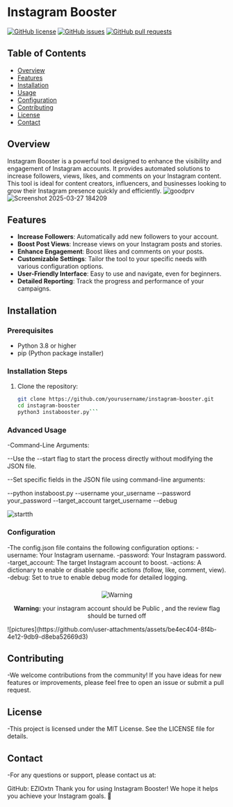# Instagram Booster

[![GitHub license](https://img.shields.io/github/license/EZIOxtn/Insta-Booster-)](https://github.com/EZIOxtn/Insta-Booster-/blob/main/LICENSE)
[![GitHub issues](https://img.shields.io/github/issues/EZIOxtn/Insta-Booster-)](https://github.com/EZIOxtn/Insta-Booster-/issues)
[![GitHub pull requests](https://img.shields.io/github/issues-pr/EZIOxtn/Insta-Booster-)](https://github.com/EZIOxtn/Insta-Booster-/pulls)

## Table of Contents
- [Overview](#overview)
- [Features](#features)
- [Installation](#installation)
- [Usage](#usage)
- [Configuration](#configuration)
- [Contributing](#contributing)
- [License](#license)
- [Contact](#contact)

## Overview

Instagram Booster is a powerful tool designed to enhance the visibility and engagement of Instagram accounts. It provides automated solutions to increase followers, views, likes, and comments on your Instagram content. This tool is ideal for content creators, influencers, and businesses looking to grow their Instagram presence quickly and efficiently.
![goodprv](https://github.com/user-attachments/assets/e508915a-7e16-4ea2-bc2c-e8ad2c2b57bf)
![Screenshot 2025-03-27 184209](https://github.com/user-attachments/assets/0f52b2f8-f362-404d-839b-f7aeffeecf3f)

## Features

- **Increase Followers**: Automatically add new followers to your account.
- **Boost Post Views**: Increase views on your Instagram posts and stories.
- **Enhance Engagement**: Boost likes and comments on your posts.
- **Customizable Settings**: Tailor the tool to your specific needs with various configuration options.
- **User-Friendly Interface**: Easy to use and navigate, even for beginners.
- **Detailed Reporting**: Track the progress and performance of your campaigns.

## Installation

### Prerequisites

- Python 3.8 or higher
- pip (Python package installer)

### Installation Steps

1. Clone the repository:
   ```sh
   git clone https://github.com/yourusername/instagram-booster.git
   cd instagram-booster
   python3 instabooster.py```

### Advanced Usage

   -Command-Line Arguments:
   
   --Use the --start flag to start the process directly without modifying the JSON file.
   
   --Set specific fields in the JSON file using command-line arguments:
   
   --python instaboost.py --username your_username --password your_password --target_account target_username --debug
   
   ![startth](https://github.com/user-attachments/assets/4f2171eb-66f0-475c-8bc5-f9cae9a2f5d4)

### Configuration

   -The config.json file contains the following configuration options:
  -username: Your Instagram username.
  -password: Your Instagram password.
  -target_account: The target Instagram account to boost.
  -actions: A dictionary to enable or disable specific actions (follow, like, comment, view).
  -debug: Set to true to enable debug mode for detailed logging.


###
<div align="center">
  <p>
    <img src="https://img.shields.io/badge/Attention-Warning-red" alt="Warning">
  </p>
  <p>
    <strong>Warning:</strong> your instagram account should be Public , and the review flag should be turned off 
  </p>
</div>
![pictures](https://github.com/user-attachments/assets/be4ec404-8f4b-4e12-9db9-d8eba52669d3)

 ## Contributing 
 
-We welcome contributions from the community! If you have ideas for new features or improvements, please feel free to open an issue or submit a pull request.


## License

-This project is licensed under the MIT License. See the LICENSE file for details.

## Contact

-For any questions or support, please contact us at:


GitHub: EZIOxtn
Thank you for using Instagram Booster! We hope it helps you achieve your Instagram goals. 🚀




